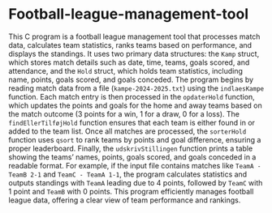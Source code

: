 # Football-league-management-tool
This C program is a football league management tool that processes match data, calculates team statistics, ranks teams based on performance, and displays the standings. It uses two primary data structures: the `Kamp` struct, which stores match details such as date, time, teams, goals scored, and attendance, and the `Hold` struct, which holds team statistics, including name, points, goals scored, and goals conceded. The program begins by reading match data from a file (`kampe-2024-2025.txt`) using the `indlaesKampe` function. Each match entry is then processed in the `opdaterHold` function, which updates the points and goals for the home and away teams based on the match outcome (3 points for a win, 1 for a draw, 0 for a loss). The `findEllerTilføjHold` function ensures that each team is either found in or added to the team list. Once all matches are processed, the `sorterHold` function uses `qsort` to rank teams by points and goal difference, ensuring a proper leaderboard. Finally, the `udskrivStillingen` function prints a table showing the teams’ names, points, goals scored, and goals conceded in a readable format. For example, if the input file contains matches like `TeamA - TeamB 2-1` and `TeamC - TeamA 1-1`, the program calculates statistics and outputs standings with `TeamA` leading due to 4 points, followed by `TeamC` with 1 point and `TeamB` with 0 points. This program efficiently manages football league data, offering a clear view of team performance and rankings.
